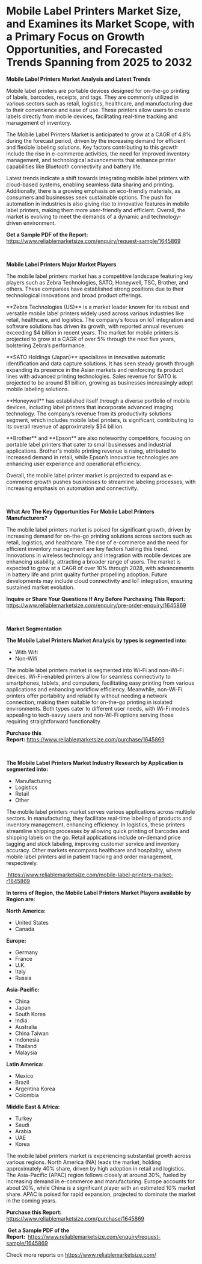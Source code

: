 <p><h1>Mobile Label Printers Market Size, and Examines its Market Scope, with a Primary Focus on Growth Opportunities, and Forecasted Trends Spanning from 2025 to 2032</h1></p><p><strong>Mobile Label Printers Market Analysis and Latest Trends</strong></p>
<p><p>Mobile label printers are portable devices designed for on-the-go printing of labels, barcodes, receipts, and tags. They are commonly utilized in various sectors such as retail, logistics, healthcare, and manufacturing due to their convenience and ease of use. These printers allow users to create labels directly from mobile devices, facilitating real-time tracking and management of inventory.</p><p>The Mobile Label Printers Market is anticipated to grow at a CAGR of 4.8% during the forecast period, driven by the increasing demand for efficient and flexible labeling solutions. Key factors contributing to this growth include the rise in e-commerce activities, the need for improved inventory management, and technological advancements that enhance printer capabilities like Bluetooth connectivity and battery life.</p><p>Latest trends indicate a shift towards integrating mobile label printers with cloud-based systems, enabling seamless data sharing and printing. Additionally, there is a growing emphasis on eco-friendly materials, as consumers and businesses seek sustainable options. The push for automation in industries is also giving rise to innovative features in mobile label printers, making them more user-friendly and efficient. Overall, the market is evolving to meet the demands of a dynamic and technology-driven environment.</p></p>
<p><strong>Get a Sample PDF of the Report:&nbsp;</strong> <a href="https://www.reliablemarketsize.com/enquiry/request-sample/1645869?utm_campaign=1898&utm_medium=2&utm_source=Github&utm_content=ia&utm_term=08022025&utm_id=mobile-label-printers">https://www.reliablemarketsize.com/enquiry/request-sample/1645869</a></p>
<p>&nbsp;</p>
<p><strong>Mobile Label Printers Major Market Players</strong></p>
<p><p>The mobile label printers market has a competitive landscape featuring key players such as Zebra Technologies, SATO, Honeywell, TSC, Brother, and others. These companies have established strong positions due to their technological innovations and broad product offerings.</p><p>**Zebra Technologies (US)** is a market leader known for its robust and versatile mobile label printers widely used across various industries like retail, healthcare, and logistics. The company’s focus on IoT integration and software solutions has driven its growth, with reported annual revenues exceeding $4 billion in recent years. The market for mobile printers is projected to grow at a CAGR of over 5% through the next five years, bolstering Zebra’s performance.</p><p>**SATO Holdings (Japan)** specializes in innovative automatic identification and data capture solutions. It has seen steady growth through expanding its presence in the Asian markets and reinforcing its product lines with advanced printing technologies. Sales revenue for SATO is projected to be around $1 billion, growing as businesses increasingly adopt mobile labeling solutions.</p><p>**Honeywell** has established itself through a diverse portfolio of mobile devices, including label printers that incorporate advanced imaging technology. The company’s revenue from its productivity solutions segment, which includes mobile label printers, is significant, contributing to its overall revenue of approximately $34 billion.</p><p>**Brother** and **Epson** are also noteworthy competitors, focusing on portable label printers that cater to small businesses and industrial applications. Brother's mobile printing revenue is rising, attributed to increased demand in retail, while Epson’s innovative technologies are enhancing user experience and operational efficiency.</p><p>Overall, the mobile label printer market is projected to expand as e-commerce growth pushes businesses to streamline labeling processes, with increasing emphasis on automation and connectivity.</p></p>
<p>&nbsp;</p>
<p><strong>What Are The Key Opportunities For Mobile Label Printers Manufacturers?</strong></p>
<p><p>The mobile label printers market is poised for significant growth, driven by increasing demand for on-the-go printing solutions across sectors such as retail, logistics, and healthcare. The rise of e-commerce and the need for efficient inventory management are key factors fueling this trend. Innovations in wireless technology and integration with mobile devices are enhancing usability, attracting a broader range of users. The market is expected to grow at a CAGR of over 10% through 2028, with advancements in battery life and print quality further propelling adoption. Future developments may include cloud connectivity and IoT integration, ensuring sustained market evolution.</p></p>
<p><strong>Inquire or Share Your Questions If Any Before Purchasing This Report:</strong> <a href="https://www.reliablemarketsize.com/enquiry/pre-order-enquiry/1645869?utm_campaign=1898&utm_medium=2&utm_source=Github&utm_content=ia&utm_term=08022025&utm_id=mobile-label-printers">https://www.reliablemarketsize.com/enquiry/pre-order-enquiry/1645869</a></p>
<p>&nbsp;</p>
<p><strong>Market Segmentation</strong></p>
<p><strong>The Mobile Label Printers Market Analysis by types is segmented into:</strong></p>
<p><ul><li>With Wifi</li><li>Non-Wifi</li></ul></p>
<p><p>The mobile label printers market is segmented into Wi-Fi and non-Wi-Fi devices. Wi-Fi-enabled printers allow for seamless connectivity to smartphones, tablets, and computers, facilitating easy printing from various applications and enhancing workflow efficiency. Meanwhile, non-Wi-Fi printers offer portability and reliability without needing a network connection, making them suitable for on-the-go printing in isolated environments. Both types cater to different user needs, with Wi-Fi models appealing to tech-savvy users and non-Wi-Fi options serving those requiring straightforward functionality.</p></p>
<p><strong>Purchase this Report:&nbsp;</strong><a href="https://www.reliablemarketsize.com/purchase/1645869?utm_campaign=1898&utm_medium=2&utm_source=Github&utm_content=ia&utm_term=08022025&utm_id=mobile-label-printers">https://www.reliablemarketsize.com/purchase/1645869</a></p>
<p>&nbsp;</p>
<p><strong>The Mobile Label Printers Market Industry Research by Application is segmented into:</strong></p>
<p><ul><li>Manufacturing</li><li>Logistics</li><li>Retail</li><li>Other</li></ul></p>
<p><p>The mobile label printers market serves various applications across multiple sectors. In manufacturing, they facilitate real-time labeling of products and inventory management, enhancing efficiency. In logistics, these printers streamline shipping processes by allowing quick printing of barcodes and shipping labels on the go. Retail applications include on-demand price tagging and stock labeling, improving customer service and inventory accuracy. Other markets encompass healthcare and hospitality, where mobile label printers aid in patient tracking and order management, respectively.</p></p>
<p><a href="https://www.reliablemarketsize.com/mobile-label-printers-market-r1645869?utm_campaign=1898&utm_medium=2&utm_source=Github&utm_content=ia&utm_term=08022025&utm_id=mobile-label-printers">&nbsp;https://www.reliablemarketsize.com/mobile-label-printers-market-r1645869</a></p>
<p><strong>In terms of Region, the Mobile Label Printers Market Players available by Region are:</strong></p>
<p>
    <p> <strong> North America: </strong>
        <ul>
            <li>United States</li>
            <li>Canada</li>
        </ul>
        </p> 
    <p> <strong> Europe: </strong>
        <ul>
            <li>Germany</li>
            <li>France</li>
            <li>U.K.</li>
            <li>Italy</li>
            <li>Russia</li>
        </ul>
        </p> 
    <p> <strong> Asia-Pacific: </strong>
        <ul>
            <li>China</li>
            <li>Japan</li>
            <li>South Korea</li>
            <li>India</li>
            <li>Australia</li>
            <li>China Taiwan</li>
            <li>Indonesia</li>
            <li>Thailand</li>
            <li>Malaysia</li>
        </ul>
        </p> 
    <p> <strong> Latin America: </strong>
        <ul>
            <li>Mexico</li>
            <li>Brazil</li>
            <li>Argentina Korea</li>
            <li>Colombia</li>
        </ul>
        </p> 
    <p> <strong> Middle East & Africa: </strong>
        <ul>
            <li>Turkey</li>
            <li>Saudi</li>
            <li>Arabia</li>
            <li>UAE</li>
            <li>Korea</li>
        </ul>
    </p>
    </p>
<p><p>The mobile label printers market is experiencing substantial growth across various regions. North America (NA) leads the market, holding approximately 40% share, driven by high adoption in retail and logistics. The Asia-Pacific (APAC) region follows closely at around 30%, fueled by increasing demand in e-commerce and manufacturing. Europe accounts for about 20%, while China is a significant player with an estimated 10% market share. APAC is poised for rapid expansion, projected to dominate the market in the coming years.</p></p>
<p><strong>Purchase this Report: </strong><a href="https://www.reliablemarketsize.com/purchase/1645869?utm_campaign=1898&utm_medium=2&utm_source=Github&utm_content=ia&utm_term=08022025&utm_id=mobile-label-printers">https://www.reliablemarketsize.com/purchase/1645869</a></p>
<p>&nbsp;<strong>Get a Sample PDF of the Report:&nbsp;&nbsp;</strong><a href="https://www.reliablemarketsize.com/enquiry/request-sample/1645869?utm_campaign=1898&utm_medium=2&utm_source=Github&utm_content=ia&utm_term=08022025&utm_id=mobile-label-printers">https://www.reliablemarketsize.com/enquiry/request-sample/1645869</a></p>
<p><strong></strong></p>
<p>Check more reports on <a href="https://www.reliablemarketsize.com/?utm_campaign=1898&utm_medium=2&utm_source=Github&utm_content=ia&utm_term=08022025&utm_id=mobile-label-printers">https://www.reliablemarketsize.com/</a></p>